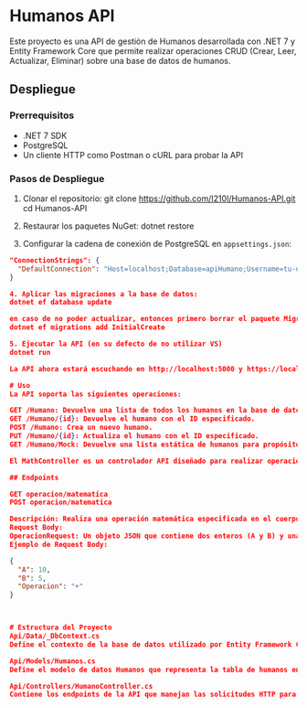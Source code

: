 # Humanos API

Este proyecto es una API de gestión de Humanos desarrollada con .NET 7 y Entity Framework Core que permite realizar operaciones CRUD (Crear, Leer, Actualizar, Eliminar) sobre una base de datos de humanos.

## Despliegue

### Prerrequisitos

- .NET 7 SDK
- PostgreSQL
- Un cliente HTTP como Postman o cURL para probar la API

### Pasos de Despliegue

1. Clonar el repositorio:
git clone https://github.com/I210I/Humanos-API.git
cd Humanos-API


2. Restaurar los paquetes NuGet:
dotnet restore


3. Configurar la cadena de conexión de PostgreSQL en `appsettings.json`:
```json
"ConnectionStrings": {
  "DefaultConnection": "Host=localhost;Database=apiHumano;Username=tu-usuario;Password=tu-contraseña;"
}

4. Aplicar las migraciones a la base de datos:
dotnet ef database update

en caso de no poder actualizar, entonces primero borrar el paquete Migrations y ejecutar:
dotnet ef migrations add InitialCreate

5. Ejecutar la API (en su defecto de no utilizar VS)
dotnet run

La API ahora estará escuchando en http://localhost:5000 y https://localhost:5001. o en el puerto 7095 con la autodocumentación de swagger.

# Uso
La API soporta las siguientes operaciones:

GET /Humano: Devuelve una lista de todos los humanos en la base de datos.
GET /Humano/{id}: Devuelve el humano con el ID especificado.
POST /Humano: Crea un nuevo humano.
PUT /Humano/{id}: Actualiza el humano con el ID especificado.
GET /Humano/Mock: Devuelve una lista estática de humanos para propósitos de prueba.

El MathController es un controlador API diseñado para realizar operaciones matemáticas básicas como sumar (+), restar (-), multiplicar (*) y dividir (/). Este controlador ofrece dos métodos principales: uno que acepta solicitudes POST y otro que acepta solicitudes GET.

## Endpoints

GET operacion/matematica
POST operacion/matematica

Descripción: Realiza una operación matemática especificada en el cuerpo de la solicitud.
Request Body:
OperacionRequest: Un objeto JSON que contiene dos enteros (A y B) y una cadena de texto (Operacion) que especifica la operación a realizar.
Ejemplo de Request Body:

{
  "A": 10,
  "B": 5,
  "Operacion": "+"
}



# Estructura del Proyecto
Api/Data/_DbContext.cs
Define el contexto de la base de datos utilizado por Entity Framework Core para interactuar con PostgreSQL.

Api/Models/Humanos.cs
Define el modelo de datos Humanos que representa la tabla de humanos en la base de datos.

Api/Controllers/HumanoController.cs
Contiene los endpoints de la API que manejan las solicitudes HTTP para operaciones CRUD sobre humanos.